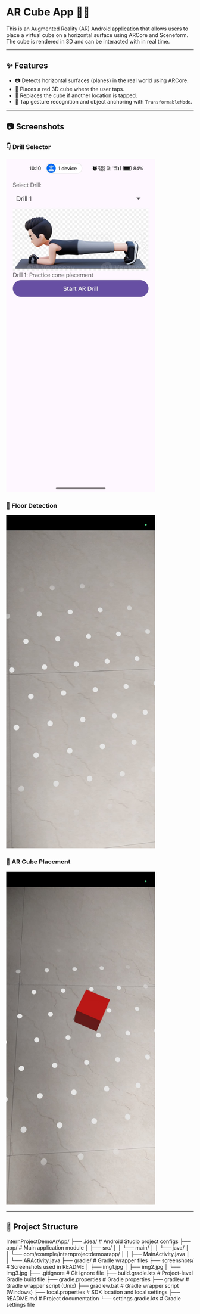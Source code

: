 # AR Cube App 🧊📱

This is an Augmented Reality (AR) Android application that allows users to place a virtual cube on a horizontal surface using ARCore and Sceneform. The cube is rendered in 3D and can be interacted with in real time.

---

## ✨ Features

- 📷 Detects horizontal surfaces (planes) in the real world using ARCore.  
- 🧱 Places a red 3D cube where the user taps.  
- 🔁 Replaces the cube if another location is tapped.  
- 🧭 Tap gesture recognition and object anchoring with `TransformableNode`.

---

## 📷 Screenshots

### 👇 Drill Selector  
<img src="screenshots/img1.jpg" alt="Selecting Drill Using DropDown" width="400"/>

### 🧱 Floor Detection  
<img src="screenshots/img2.jpg" alt="Dotted Grids" width="400"/>

### 🔷 AR Cube Placement  
<img src="screenshots/img3.jpg" alt="Red Cube Placement" width="400"/>

---

## 📁 Project Structure

InternProjectDemoArApp/
├── .idea/ # Android Studio project configs
├── app/ # Main application module
│ ├── src/
│ │ └── main/
│ │ └── java/
│ │ └── com/example/internprojectdemoarapp/
│ │ ├── MainActivity.java
│ │ └── ARActivity.java
├── gradle/ # Gradle wrapper files
├── screenshots/ # Screenshots used in README
│ ├── img1.jpg
│ ├── img2.jpg
│ └── img3.jpg
├── .gitignore # Git ignore file
├── build.gradle.kts # Project-level Gradle build file
├── gradle.properties # Gradle properties
├── gradlew # Gradle wrapper script (Unix)
├── gradlew.bat # Gradle wrapper script (Windows)
├── local.properties # SDK location and local settings
├── README.md # Project documentation
└── settings.gradle.kts # Gradle settings file
